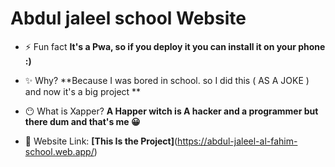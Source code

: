 # Abdul jaleel school Website



- ⚡ Fun fact **It's a Pwa, so if you deploy it you can install it on your phone :)**



- ✨ Why? **Because I was bored in school. so I did this ( AS A JOKE ) and now it's a big project **



- 😶 What is Xapper? **A Happer witch is A hacker and a programmer but there dum and that's me 😀**

- 🥳 Website Link: **[This Is the Project]**(https://abdul-jaleel-al-fahim-school.web.app/)

